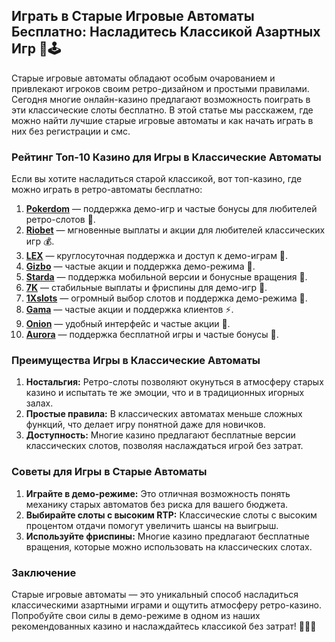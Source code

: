 ## Играть в Старые Игровые Автоматы Бесплатно: Насладитесь Классикой Азартных Игр 🎰🕹️

Старые игровые автоматы обладают особым очарованием и привлекают игроков своим ретро-дизайном и простыми правилами. Сегодня многие онлайн-казино предлагают возможность поиграть в эти классические слоты бесплатно. В этой статье мы расскажем, где можно найти лучшие старые игровые автоматы и как начать играть в них без регистрации и смс.

### Рейтинг Топ-10 Казино для Игры в Классические Автоматы

Если вы хотите насладиться старой классикой, вот топ-казино, где можно играть в ретро-автоматы бесплатно:

1. **[Pokerdom](https://brandplay.link/4k77v2yx)** — поддержка демо-игр и частые бонусы для любителей ретро-слотов 🎲.
2. **[Riobet](https://brandplay.link/7xBLTPyj)** — мгновенные выплаты и акции для любителей классических игр 💰.
3. **[LEX](https://brandplay.link/zW4hdDFV)** — круглосуточная поддержка и доступ к демо-играм 🎉.
4. **[Gizbo](https://brandplay.link/bprXw4YV)** — частые акции и поддержка демо-режима 🎁.
5. **[Starda](https://brandplay.link/fB7xwRFL)** — поддержка мобильной версии и бонусные вращения 🎈.
6. **[7K](https://brandplay.link/BvQyFShp)** — стабильные выплаты и фриспины для демо-игр 🎯.
7. **[1Xslots](https://brandplay.link/hSB1khtr)** — огромный выбор слотов и поддержка демо-режима 🌟.
8. **[Gama](https://brandplay.link/j6NMKsDz)** — частые акции и поддержка клиентов ⚡.
9. **[Onion](https://brandplay.link/zBGRVpQ9)** — удобный интерфейс и частые акции 🎰.
10. **[Aurora](https://10trafic-stat2.com/click/668546556bcc6313411604bd/6766/13032/subaccount)** — поддержка бесплатной игры и частые бонусы 💎.

### Преимущества Игры в Классические Автоматы

1. **Ностальгия:** Ретро-слоты позволяют окунуться в атмосферу старых казино и испытать те же эмоции, что и в традиционных игорных залах.
2. **Простые правила:** В классических автоматах меньше сложных функций, что делает игру понятной даже для новичков.
3. **Доступность:** Многие казино предлагают бесплатные версии классических слотов, позволяя наслаждаться игрой без затрат.

### Советы для Игры в Старые Автоматы

1. **Играйте в демо-режиме:** Это отличная возможность понять механику старых автоматов без риска для вашего бюджета.
2. **Выбирайте слоты с высоким RTP:** Классические слоты с высоким процентом отдачи помогут увеличить шансы на выигрыш.
3. **Используйте фриспины:** Многие казино предлагают бесплатные вращения, которые можно использовать на классических слотах.

### Заключение

Старые игровые автоматы — это уникальный способ насладиться классическими азартными играми и ощутить атмосферу ретро-казино. Попробуйте свои силы в демо-режиме в одном из наших рекомендованных казино и наслаждайтесь классикой без затрат! 🎉🎰💸
